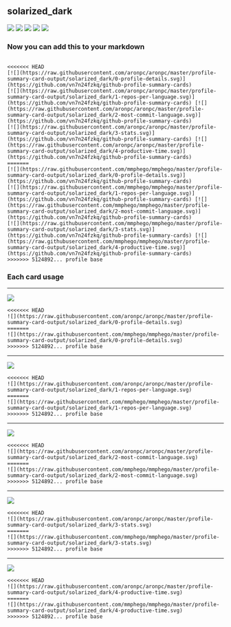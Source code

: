 ## solarized_dark

[![](./0-profile-details.svg)](https://github.com/vn7n24fzkq/github-profile-summary-cards)
[![](./1-repos-per-language.svg)](https://github.com/vn7n24fzkq/github-profile-summary-cards) [![](./2-most-commit-language.svg)](https://github.com/vn7n24fzkq/github-profile-summary-cards)
[![](./3-stats.svg)](https://github.com/vn7n24fzkq/github-profile-summary-cards) [![](./4-productive-time.svg)](https://github.com/vn7n24fzkq/github-profile-summary-cards)
### Now you can add this to your markdown
```

<<<<<<< HEAD
[![](https://raw.githubusercontent.com/aronpc/aronpc/master/profile-summary-card-output/solarized_dark/0-profile-details.svg)](https://github.com/vn7n24fzkq/github-profile-summary-cards)
[![](https://raw.githubusercontent.com/aronpc/aronpc/master/profile-summary-card-output/solarized_dark/1-repos-per-language.svg)](https://github.com/vn7n24fzkq/github-profile-summary-cards) [![](https://raw.githubusercontent.com/aronpc/aronpc/master/profile-summary-card-output/solarized_dark/2-most-commit-language.svg)](https://github.com/vn7n24fzkq/github-profile-summary-cards)
[![](https://raw.githubusercontent.com/aronpc/aronpc/master/profile-summary-card-output/solarized_dark/3-stats.svg)](https://github.com/vn7n24fzkq/github-profile-summary-cards) [![](https://raw.githubusercontent.com/aronpc/aronpc/master/profile-summary-card-output/solarized_dark/4-productive-time.svg)](https://github.com/vn7n24fzkq/github-profile-summary-cards)
=======
[![](https://raw.githubusercontent.com/mmphego/mmphego/master/profile-summary-card-output/solarized_dark/0-profile-details.svg)](https://github.com/vn7n24fzkq/github-profile-summary-cards)
[![](https://raw.githubusercontent.com/mmphego/mmphego/master/profile-summary-card-output/solarized_dark/1-repos-per-language.svg)](https://github.com/vn7n24fzkq/github-profile-summary-cards) [![](https://raw.githubusercontent.com/mmphego/mmphego/master/profile-summary-card-output/solarized_dark/2-most-commit-language.svg)](https://github.com/vn7n24fzkq/github-profile-summary-cards)
[![](https://raw.githubusercontent.com/mmphego/mmphego/master/profile-summary-card-output/solarized_dark/3-stats.svg)](https://github.com/vn7n24fzkq/github-profile-summary-cards) [![](https://raw.githubusercontent.com/mmphego/mmphego/master/profile-summary-card-output/solarized_dark/4-productive-time.svg)](https://github.com/vn7n24fzkq/github-profile-summary-cards)
>>>>>>> 5124892... profile base

```

### Each card usage
---

![](./0-profile-details.svg)

```
<<<<<<< HEAD
![](https://raw.githubusercontent.com/aronpc/aronpc/master/profile-summary-card-output/solarized_dark/0-profile-details.svg)
=======
![](https://raw.githubusercontent.com/mmphego/mmphego/master/profile-summary-card-output/solarized_dark/0-profile-details.svg)
>>>>>>> 5124892... profile base
```

    

---

![](./1-repos-per-language.svg)

```
<<<<<<< HEAD
![](https://raw.githubusercontent.com/aronpc/aronpc/master/profile-summary-card-output/solarized_dark/1-repos-per-language.svg)
=======
![](https://raw.githubusercontent.com/mmphego/mmphego/master/profile-summary-card-output/solarized_dark/1-repos-per-language.svg)
>>>>>>> 5124892... profile base
```

    

---

![](./2-most-commit-language.svg)

```
<<<<<<< HEAD
![](https://raw.githubusercontent.com/aronpc/aronpc/master/profile-summary-card-output/solarized_dark/2-most-commit-language.svg)
=======
![](https://raw.githubusercontent.com/mmphego/mmphego/master/profile-summary-card-output/solarized_dark/2-most-commit-language.svg)
>>>>>>> 5124892... profile base
```

    

---

![](./3-stats.svg)

```
<<<<<<< HEAD
![](https://raw.githubusercontent.com/aronpc/aronpc/master/profile-summary-card-output/solarized_dark/3-stats.svg)
=======
![](https://raw.githubusercontent.com/mmphego/mmphego/master/profile-summary-card-output/solarized_dark/3-stats.svg)
>>>>>>> 5124892... profile base
```

    

---

![](./4-productive-time.svg)

```
<<<<<<< HEAD
![](https://raw.githubusercontent.com/aronpc/aronpc/master/profile-summary-card-output/solarized_dark/4-productive-time.svg)
=======
![](https://raw.githubusercontent.com/mmphego/mmphego/master/profile-summary-card-output/solarized_dark/4-productive-time.svg)
>>>>>>> 5124892... profile base
```

    
